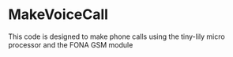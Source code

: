 # MakeVoiceCall
This code is designed to make phone calls using the tiny-lily micro processor and the FONA GSM module 
